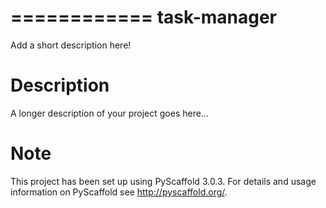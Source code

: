 ============
task-manager
============


Add a short description here!


Description
===========

A longer description of your project goes here...


Note
====

This project has been set up using PyScaffold 3.0.3. For details and usage
information on PyScaffold see http://pyscaffold.org/.
